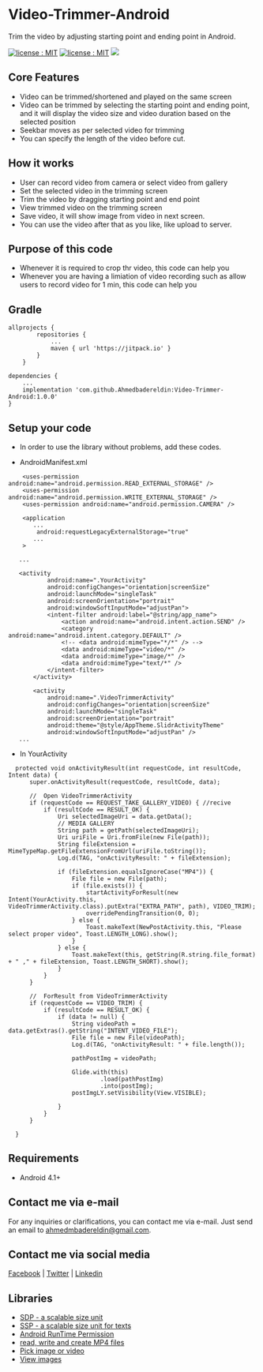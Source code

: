 # Video-Trimmer-Android #
Trim the video by adjusting starting point and ending point in Android.


<a target="_blank" href="LICENSE"><img src="https://img.shields.io/badge/licence-MIT-brightgreen.svg" alt="license : MIT"></a>
<a target="_blank" href="https://www.cmarix.com/android-application-development-services.html"><img src="https://img.shields.io/badge/platform-android-blue.svg" alt="license : MIT"></a>
[![](https://jitpack.io/v/Ahmedbadereldin/Video-Trimmer-Android.svg)](https://jitpack.io/#Ahmedbadereldin/Video-Trimmer-Android)

## Core Features ##

 - Video can be trimmed/shortened and played on the same screen
 - Video can be trimmed by selecting the starting point and ending point, and it will display the video size and video duration based on the selected position
 - Seekbar moves as per selected video for trimming
 - You can specify the length of the video before cut.

## How it works ##

 - User can record video from camera or select video from gallery
 - Set the selected video in the trimming screen
 - Trim the video by dragging starting point and end point
 - View trimmed video on the trimming screen
 - Save video, it will show image from video in next screen.
 - You can use the video after that as you like, like upload to server.

## Purpose of this code ##

 - Whenever it is required to crop thr video, this code can help you
 - Whenever you are having a limiation of video recording such as allow users to record video for 1 min, this code can help you

## Gradle ##
```
allprojects {
		repositories {
			...
			maven { url 'https://jitpack.io' }
		}
	}
```

```
dependencies {
    ...
	implementation 'com.github.Ahmedbadereldin:Video-Trimmer-Android:1.0.0'
}
```

## Setup your code ##

 - In order to use the library without problems, add these codes.
   
 * AndroidManifest.xml 
 ```
     <uses-permission android:name="android.permission.READ_EXTERNAL_STORAGE" />
     <uses-permission android:name="android.permission.WRITE_EXTERNAL_STORAGE" />
     <uses-permission android:name="android.permission.CAMERA" />
 
     <application
        ...
         android:requestLegacyExternalStorage="true"
        ...
     >

    ...

    <activity
            android:name=".YourActivity"
            android:configChanges="orientation|screenSize"
            android:launchMode="singleTask"
            android:screenOrientation="portrait"
            android:windowSoftInputMode="adjustPan">
            <intent-filter android:label="@string/app_name">
                <action android:name="android.intent.action.SEND" />
                <category android:name="android.intent.category.DEFAULT" />
                <!-- <data android:mimeType="*/*" /> -->
                <data android:mimeType="video/*" />
                <data android:mimeType="image/*" />
                <data android:mimeType="text/*" />
            </intent-filter>
        </activity>

        <activity
            android:name=".VideoTrimmerActivity"
            android:configChanges="orientation|screenSize"
            android:launchMode="singleTask"
            android:screenOrientation="portrait"
            android:theme="@style/AppTheme.SlidrActivityTheme"
            android:windowSoftInputMode="adjustPan" />
    ...

 ```

 * In YourActivity
  ```
    protected void onActivityResult(int requestCode, int resultCode, Intent data) {
        super.onActivityResult(requestCode, resultCode, data);

        //  Open VideoTrimmerActivity
        if (requestCode == REQUEST_TAKE_GALLERY_VIDEO) { //recive 
            if (resultCode == RESULT_OK) {
                Uri selectedImageUri = data.getData();
                // MEDIA GALLERY
                String path = getPath(selectedImageUri);
                Uri uriFile = Uri.fromFile(new File(path));
                String fileExtension = MimeTypeMap.getFileExtensionFromUrl(uriFile.toString());
                Log.d(TAG, "onActivityResult: " + fileExtension);

                if (fileExtension.equalsIgnoreCase("MP4")) {
                    File file = new File(path);
                    if (file.exists()) {
                        startActivityForResult(new Intent(YourActivity.this, VideoTrimmerActivity.class).putExtra("EXTRA_PATH", path), VIDEO_TRIM);
                        overridePendingTransition(0, 0);
                    } else {
                        Toast.makeText(NewPostActivity.this, "Please select proper video", Toast.LENGTH_LONG).show();
                    }
                } else {
                    Toast.makeText(this, getString(R.string.file_format) + " ," + fileExtension, Toast.LENGTH_SHORT).show();
                }
            }
        }

        //  ForResult from VideoTrimmerActivity
        if (requestCode == VIDEO_TRIM) {
            if (resultCode == RESULT_OK) {
                if (data != null) {
                    String videoPath = data.getExtras().getString("INTENT_VIDEO_FILE");
                    File file = new File(videoPath);
                    Log.d(TAG, "onActivityResult: " + file.length());

                    pathPostImg = videoPath;

                    Glide.with(this)
                            .load(pathPostImg)
                            .into(postImg);
                    postImgLY.setVisibility(View.VISIBLE);

                }
            }
        }

    }
  ```
   
## Requirements ##

 - Android 4.1+
  

## Contact me via e-mail ##
For any inquiries or clarifications, you can contact me via e-mail. Just send an email to [ahmedmbadereldin@gmail.com](mailto:ahmedmbadereldin@gmail.com "ahmedmbadereldin@gmail.com").

## Contact me via social media ##

[Facebook](https://www.facebook.com/AhmedMBaderElDin) | [Twitter](https://twitter.com/AhmedBaderEDin) | [Linkedin](https://www.linkedin.com/in/ahmed-m-bader-el-din-0ba48bb5/)
 
## Libraries ##

 - [SDP - a scalable size unit](https://github.com/intuit/sdp)
 - [SSP - a scalable size unit for texts](https://github.com/intuit/ssp)
 - [Android RunTime Permission](https://github.com/fccaikai/AndroidPermissionX)
 - [read, write and create MP4 files](https://github.com/sannies/mp4parser)
 - [Pick image or video](https://github.com/iamthevoid/media-picker-android)
 - [View images](https://github.com/bumptech/glide)
 